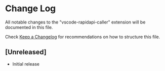 # Change Log

All notable changes to the "vscode-rapidapi-caller" extension will be documented in this file.

Check [Keep a Changelog](http://keepachangelog.com/) for recommendations on how to structure this file.

## [Unreleased]

- Initial release